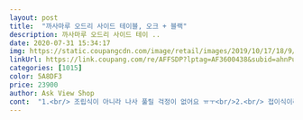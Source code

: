 ```yaml
---
layout: post 
title:  "까사마루 오드리 사이드 테이블, 오크 + 블랙" 
description: 까사마루 오드리 사이드 테이 ..
date: 2020-07-31 15:34:17 
img: https://static.coupangcdn.com/image/retail/images/2019/10/17/18/9/72d81d14-b4b6-4d14-97e6-c03e09ad4b28.jpg 
linkUrl: https://link.coupang.com/re/AFFSDP?lptag=AF3600438&subid=ahnPublicAsk&pageKey=319929269&itemId=1023609804&vendorItemId=5464810396&traceid=V0-113-d0f639bec08e5872 
categories: [1015] 
color: 5A8DF3 
price: 23900 
author: Ask View Shop 
cont:  "1.<br/> 조립식이 아니라 나사 풀릴 걱정이 없어요 ㅠㅜ<br/>2.<br/> 접이식이라 그냥 접었다 폈다 하면 끝 이에요 ㅋㅋ<br/>3.<br/> 그리고 이건 생각 못했는데 튼튼해요 ㅋㅋㅋ 다리가 가운데에 크로스로 있어서 그런지 엄청 단단하다는 느낌을 확 받는 중입니다<br/>4.<br/> 폭이 딱 좋아요 저번껀 마우스도 사용 못했는데.<br/>.<br/><br/>가격은 괜찮은 편이고 특히!<br/>가끔 티비보면서 차한잔마실때도 좋습니다.<br/> (+혼밥할때)<br/>거실에서 티비보면서 노트북으로 작업하려고 구매했는데<br/>거실테이블이 없다보니 요거하나로 접었다 폈다 이렇게도 쓰다가 저렇게도 쓰다가 아주 요긴하게 쓰고있습니다.<br/><br/>교환하기 귀찮아서 그냥 쓰려구요<br/>구매하실거면 적극 추천해요!ㅋㅋㅋㅋ<br/>높이나 크기가 제격입니다.<br/><br/>다소 정적인(?) 작업을 할때는 괜찮지만 게임할땐 걸리적거리니까 좀 짜증나긴합니다.<br/> 특히 배그할때... <br/>... <br/>... <br/>... <br/>.<br/>.<br/>.<br/><br/>도움되고 싶다는 마음으로 작성했습니다<br/>마우스를 움직이다보면 가운데 반 갈라지는부분에 자꾸 걸립니다.<br/><br/>만약에 지금처럼 만족스런 상태로 계속 사용하다가 고장나게 된다면 다시 한번 구매할것 같아요 컬러가 많으니까 다음엔 다른 색으로! 그외에는 음 마감도 만족 스럽고 땅과 닿는 발부분에 고무패킹 되어 있어서 미끄럼방지도 되는것 같았어요<br/>모서리가 까져있는데, 칠해서 덮은부분이 있고,<br/>뭐 배그는 컴터로 하기로 하죠ㅋㅋㅋ<br/>사용중이던 테이블은 사용하면서 내내 불편했던게<br/>사이즈 디자인 모두 만족하나, 새상품이 아닌거같아요.<br/><br/>생각보다 묵직하고, 생각보다 튼튼하네요!<br/>안정감있고, 크기도 넉넉하고 좋습니다만<br/>워낙 리빙템을 좋아해서 ㅋㅋㅋ<br/>일단 상품을 받고 제일 좋았던게<br/>저는 노트북이나 커피 마실땐 펴놓고 그외 시간에는 접어서 가뿐히 소파뒤에 쏙 넣어서 사용중입니다<br/>접이식이 마음에 들어 구매했습니다<br/>좀 더러웠는데<br/>집에서 사용중인 사이드 테이블이<br/>짜증나서 새로운 애를 찾아보던 중에,<br/>참고로 제 노트북은 15인치입니다.<br/> 노트북+마우스 놓기에 넉넉합니다<br/>테이블을 펼치기 전에 핸드크림을 발랐더니 유분기가 좀 묻어났네요!<br/>폭이 좁고 조립식이라 녹슬고 시간이 지나면 나사가<br/>풀려서 휘청려서 다시 조이개로 조이면서 사용했습니다<br/>한가지 단점이라면<br/>" 
---
```

